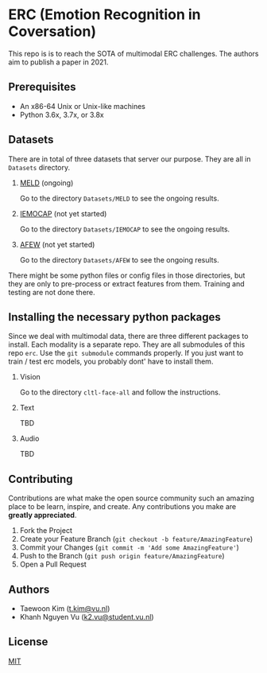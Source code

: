 # ERC (Emotion Recognition in Coversation)

This repo is is to reach the SOTA of multimodal ERC challenges. The authors aim to publish a paper in 2021. 

## Prerequisites

* An x86-64 Unix or Unix-like machines 
* Python 3.6x, 3.7x, or 3.8x


## Datasets

There are in total of three datasets that server our purpose. They are all in `Datasets` directory.

1. [MELD](https://affective-meld.github.io/) (ongoing)

    Go to the directory `Datasets/MELD` to see the ongoing results.

2. [IEMOCAP](https://sail.usc.edu/iemocap/) (not yet started)

    Go to the directory `Datasets/IEMOCAP` to see the ongoing results.

3. [AFEW](https://cs.anu.edu.au/few/AFEW.html) (not yet started)

    Go to the directory `Datasets/AFEW` to see the ongoing results.

There might be some python files or config files in those directories, but they are only to pre-process or extract features from them. Training and testing are not done there.

## Installing the necessary python packages

Since we deal with multimodal data, there are three different packages to install. Each modality is a separate repo. They are all submodules of this repo `erc`. Use the `git submodule` commands properly. If you just want to train / test erc models, you probably dont' have to install them.

1. Vision

    Go to the directory `cltl-face-all` and follow the instructions.

1. Text

    TBD

1. Audio

    TBD

## Contributing

Contributions are what make the open source community such an amazing place to be learn, inspire, and create. Any contributions you make are **greatly appreciated**.

1. Fork the Project
1. Create your Feature Branch (`git checkout -b feature/AmazingFeature`)
1. Commit your Changes (`git commit -m 'Add some AmazingFeature'`)
1. Push to the Branch (`git push origin feature/AmazingFeature`)
1. Open a Pull Request

## Authors
* Taewoon Kim (t.kim@vu.nl)
* Khanh Nguyen Vu (k2.vu@student.vu.nl)

## License
[MIT](https://choosealicense.com/licenses/mit/)
